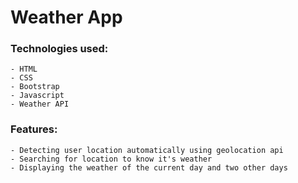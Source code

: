 # Weather App

### Technologies used:

```
- HTML
- CSS
- Bootstrap
- Javascript
- Weather API
```

### Features:

```
- Detecting user location automatically using geolocation api
- Searching for location to know it's weather
- Displaying the weather of the current day and two other days
```
